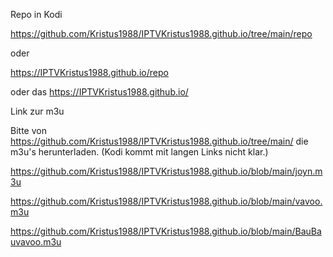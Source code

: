 Repo in Kodi

https://github.com/Kristus1988/IPTVKristus1988.github.io/tree/main/repo

oder

https://IPTVKristus1988.github.io/repo


oder das https://IPTVKristus1988.github.io/



Link zur m3u



Bitte von https://github.com/Kristus1988/IPTVKristus1988.github.io/tree/main/ die m3u's herunterladen. (Kodi kommt mit langen Links nicht klar.)

https://github.com/Kristus1988/IPTVKristus1988.github.io/blob/main/joyn.m3u

https://github.com/Kristus1988/IPTVKristus1988.github.io/blob/main/vavoo.m3u

https://github.com/Kristus1988/IPTVKristus1988.github.io/blob/main/BauBauvavoo.m3u
